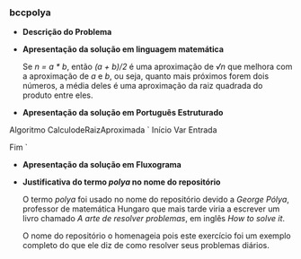 ### bccpolya

+ **Descrição do Problema**


+ **Apresentação da solução em linguagem matemática**

  Se _n = a * b_, então _(a + b)/2_ é uma aproximação de _√n_ que melhora com a aproximação de _a_ e _b_, ou seja, quanto mais próximos forem dois números, a média deles é uma aproximação da raiz quadrada do produto entre eles.

+ **Apresentação da solução em Português Estruturado**

Algoritmo CalculodeRaizAproximada
`
  Início
    Var
      Entrada
      
  Fim
`
+ **Apresentação da solução em Fluxograma**



+ **Justificativa do termo *polya* no nome do repositório**
  
  O termo *polya* foi usado no nome do repositório devido a *George Pólya*, professor de matemática Hungaro que mais tarde viria a escrever um livro chamado *A arte de resolver problemas*, em inglês *How to solve it*.

  O nome do repositório o homenageia pois este exercício foi um exemplo completo do que ele diz de como resolver seus problemas diários.
